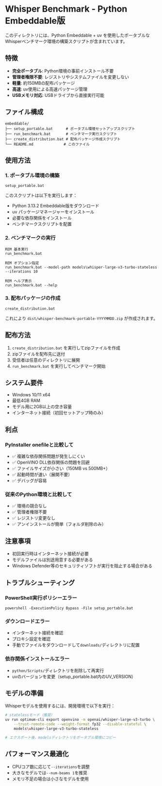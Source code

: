 # Whisper Benchmark - Python Embeddable版

このディレクトリには、Python Embeddable + uv を使用したポータブルなWhisperベンチマーク環境の構築スクリプトが含まれています。

## 特徴

- **完全ポータブル**: Python環境の事前インストール不要
- **管理者権限不要**: レジストリやシステムファイルを変更しない
- **軽量**: 約150MBの配布パッケージ
- **高速**: uv使用による高速パッケージ管理
- **USBメモリ対応**: USBドライブから直接実行可能

## ファイル構成

```
embeddable/
├── setup_portable.bat      # ポータブル環境セットアップスクリプト
├── run_benchmark.bat       # ベンチマーク実行スクリプト
├── create_distribution.bat # 配布パッケージ作成スクリプト
└── README.md              # このファイル
```

## 使用方法

### 1. ポータブル環境の構築

```batch
setup_portable.bat
```

このスクリプトは以下を実行します：
- Python 3.13.2 Embeddable版をダウンロード
- uv パッケージマネージャーをインストール
- 必要な依存関係をインストール
- ベンチマークスクリプトを配置

### 2. ベンチマークの実行

```batch
REM 基本実行
run_benchmark.bat

REM オプション指定
run_benchmark.bat --model-path models\whisper-large-v3-turbo-stateless --iterations 10

REM ヘルプ表示
run_benchmark.bat --help
```

### 3. 配布パッケージの作成

```batch
create_distribution.bat
```

これにより `dist/whisper-benchmark-portable-YYYYMMDD.zip` が作成されます。

## 配布方法

1. `create_distribution.bat` を実行してzipファイルを作成
2. zipファイルを配布先に送付
3. 受信者は任意のディレクトリに展開
4. `run_benchmark.bat` を実行してベンチマーク開始

## システム要件

- Windows 10/11 x64
- 最低4GB RAM
- モデル用に2GB以上の空き容量
- インターネット接続（初回セットアップ時のみ）

## 利点

### PyInstaller onefileと比較して
- ✅ 複雑な依存関係問題が発生しにくい
- ✅ OpenVINO DLL依存関係の問題を回避
- ✅ ファイルサイズが小さい（150MB vs 500MB+）
- ✅ 起動時間が速い（展開不要）
- ✅ デバッグが容易

### 従来のPython環境と比較して
- ✅ 環境の競合なし
- ✅ 管理者権限不要
- ✅ レジストリ変更なし
- ✅ アンインストールが簡単（フォルダ削除のみ）

## 注意事項

- 初回実行時はインターネット接続が必要
- モデルファイルは別途用意する必要がある
- Windows Defender等のセキュリティソフトが実行を阻止する場合がある

## トラブルシューティング

### PowerShell実行ポリシーエラー
```batch
powershell -ExecutionPolicy Bypass -File setup_portable.bat
```

### ダウンロードエラー
- インターネット接続を確認
- プロキシ設定を確認
- 手動でファイルをダウンロードして`downloads/`ディレクトリに配置

### 依存関係インストールエラー
- `python/Scripts/`ディレクトリを削除して再実行
- uvのバージョンを変更（setup_portable.bat内のUV_VERSION）

## モデルの準備

Whisperモデルを使用するには、開発環境で以下を実行：

```bash
# statelessモード（推奨）
uv run optimum-cli export openvino -m openai/whisper-large-v3-turbo \
    --trust-remote-code --weight-format fp32 --disable-stateful \
    models\whisper-large-v3-turbo-stateless

# エクスポート後、modelsディレクトリをポータブル環境にコピー
```

## パフォーマンス最適化

- CPUコア数に応じて`--iterations`を調整
- 大きなモデルでは`--num-beams 1`を推奨
- メモリ不足の場合は小さなモデルを使用
